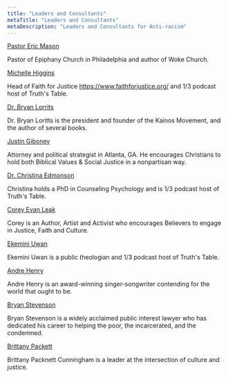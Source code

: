 ```yaml
---
title: "Leaders and Consultants"
metaTitle: "Leaders and Consultants"
metaDescription: "Leaders and Consultants for Anti-racism"
---
```


[Pastor Eric Mason](https://www.pastoremase.com/)

Pastor of Epiphany Church in Philadelphia and author of Woke Church.

[Michelle Higgins](https://twitter.com/AfroRising)

Head of Faith for Justice https://www.faithforjustice.org/ and 1/3 podcast host of Truth's Table.

[Dr. Bryan Lorrits](https://bryanloritts.com/)

Dr. Bryan Loritts is the president and founder of the Kainos Movement, and the author of several books.

[Justin Giboney](https://andcampaign.org/justin-giboney)

Attorney and political strategist in Atlanta, GA. He encourages Christians to hold both Biblical Values & Social Justice in a nonpartisan way.

[Dr. Christina Edmonson](https://www.christinaedmondson.com/)

Christina holds a PhD in Counseling Psychology and is 1/3 podcast host of Truth's Table.

[Corey Evan Leak](https://coreyevanleak.com/)

Corey is an Author, Artist and Activist who encourages Believers to engage in Justice, Faith and Culture.


[Ekemini Uwan](https://www.sistamatictheology.com/)

Ekemini Uwan is a public theologian and 1/3 podcast host of Truth's Table.

[Andre Henry](http://andrehenry.co/)

Andre Henry is an award-winning singer-songwriter contending for the world that ought to be.

[Bryan Stevenson](https://eji.org/bryan-stevenson/)

Bryan Stevenson is a widely acclaimed public interest lawyer who has dedicated his career to helping the poor, the incarcerated, and the condemned.

[Brittany Packett](https://brittanypacknett.com/bio)

Brittany Packnett Cunningham is a leader at the intersection of culture and justice.

